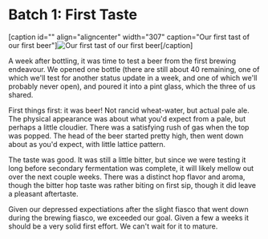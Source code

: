 Batch 1: First Taste
====================

\[caption id="" align="aligncenter" width="307" caption="Our first tast of our first beer"\]![Our first tast of our first beer](http://lh4.ggpht.com/_yB8ZIqebwqg/SiwRy_aw5SI/AAAAAAAABCg/KBLlCAAczm4/s512/IMG_1310.JPG "The First Beer!")\[/caption\]

A week after bottling, it was time to test a beer from the first brewing endeavour. We opened one bottle (there are still about 40 remaining, one of which we'll test for another status update in a week, and one of which we'll probably never open), and poured it into a pint glass, which the three of us shared.

First things first: it was beer! Not rancid wheat-water, but actual pale ale. The physical appearance was about what you'd expect from a pale, but perhaps a little cloudier. There was a satisfying rush of gas when the top was popped. The head of the beer started pretty high, then went down about as you'd expect, with little lattice pattern.

The taste was good. It was still a little bitter, but since we were testing it long before secondary fermentation was complete, it will likely mellow out over the next couple weeks. There was a distinct hop flavor and aroma, though the bitter hop taste was rather biting on first sip, though it did leave a pleasant aftertaste.

Given our depressed expectiations after the slight fiasco that went down during the brewing fiasco, we exceeded our goal. Given a few a weeks it should be a very solid first effort. We can't wait for it to mature.